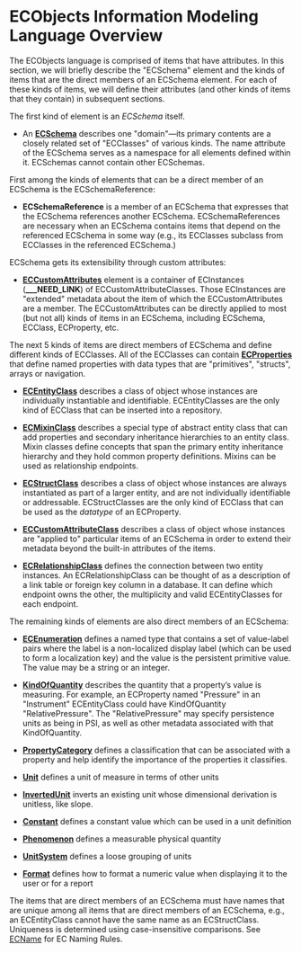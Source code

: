 # ECObjects Information Modeling Language Overview

The ECObjects language is comprised of items that have attributes. In this section, we will briefly describe the "ECSchema" element and the kinds of items that are the direct members of an ECSchema element. For each of these kinds of items, we will define their attributes (and other kinds of items that they contain) in subsequent sections.

The first kind of element is an *ECSchema* itself.

- An **[ECSchema](./ec-schema.md)** describes one "domain"—its primary contents are a closely related set of "ECClasses" of various kinds. The name attribute of the ECSchema serves as a namespace for all elements defined within it. ECSchemas cannot contain other ECSchemas.

First among the kinds of elements that can be a direct member of an ECSchema is the ECSchemaReference:

- **ECSchemaReference** is a member of an ECSchema that expresses that the ECSchema references another ECSchema. ECSchemaReferences are necessary when an ECSchema contains items that depend on the referenced ECSchema in some way (e.g., its ECClasses subclass from ECClasses in the referenced ECSchema.)

ECSchema gets its extensibility through custom attributes:

- **[ECCustomAttributes](./ec-custom-attributes.md)** element is a container of ECInstances (**___NEED_LINK**) of ECCustomAttributeClasses. Those ECInstances are "extended" metadata about the item of which the ECCustomAttributes are a member. The ECCustomAttributes can be directly applied to most (but not all) kinds of items in an ECSchema, including ECSchema, ECClass, ECProperty, etc.

The next 5 kinds of items are direct members of ECSchema and define different kinds of ECClasses. All of the ECClasses can contain **[ECProperties](./ec-property.md)** that define named properties with data types that are "primitives", "structs", arrays or navigation.

- **[ECEntityClass](./ec-entity-class.md)** describes a class of object whose instances are individually instantiable and identifiable. ECEntityClasses are the only kind of ECClass that can be inserted into a repository.

- **[ECMixinClass](./ec-mixin-class.md)** describes a special type of abstract entity class that can add properties and secondary inheritance hierarchies to an entity class. Mixin classes define concepts that span the primary entity inheritance hierarchy and they hold common property definitions. Mixins can be used as relationship endpoints.

- **[ECStructClass](./ec-struct-class.md)** describes a class of object whose instances are always instantiated as part of a larger entity, and are not individually identifiable or addressable. ECStructClasses are the only kind of ECClass that can be used as the *datatype* of an ECProperty.

- **[ECCustomAttributeClass](./ec-custom-attribute-class.md)** describes a class of object whose instances are "applied to" particular items of an ECSchema in order to extend their metadata beyond the built-in attributes of the items.

- **[ECRelationshipClass](./ec-relationship-class.md)** defines the connection between two entity instances. An ECRelationshipClass can be thought of as a description of a link table or foreign key column in a database. It can define which endpoint owns the other, the multiplicity and valid ECEntityClasses for each endpoint.

The remaining kinds of elements are also direct members of an ECSchema:

- **[ECEnumeration](./ec-enumeration.md)** defines a named type that contains a set of value-label pairs where the label is a non-localized display label (which can be used to form a localization key) and the value is the persistent primitive value. The value may be a string or an integer.

- **[KindOfQuantity](./kindofQuantity.md)** describes the quantity that a property’s value is measuring. For example, an ECProperty named "Pressure" in an "Instrument" ECEntityClass could have KindOfQuantity "RelativePressure". The "RelativePressure" may specify persistence units as being in PSI, as well as other metadata associated with that KindOfQuantity.

- **[PropertyCategory](./property-category.md)** defines a classification that can be associated with a property and help identify the importance of the properties it classifies.

- **[Unit](./ec-unit.md)** defines a unit of measure in terms of other units

- **[InvertedUnit](./ec-unit.md#InvertedUnit)** inverts an existing unit whose dimensional derivation is unitless, like slope.

- **[Constant](./ec-constant.md)** defines a constant value which can be used in a unit definition

- **[Phenomenon](./ec-phenomenon.md)** defines a measurable physical quantity

- **[UnitSystem](./ec-unitsystem.md)** defines a loose grouping of units

- **[Format](./ec-format.md)** defines how to format a numeric value when displaying it to the user or for a report

The items that are direct members of an ECSchema must have names that are unique among all items that are direct members of an ECSchema, e.g., an ECEntityClass cannot have the same name as an ECStructClass. Uniqueness is determined using case-insensitive comparisons. See [ECName](./ec-name.md) for EC Naming Rules.